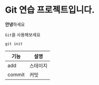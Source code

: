 # Git 연습 프로젝트입니다.

**안녕**하세요

`Git`을 사용해보세요

```
git init
```

|기능|설명|
|---|---|
|add|스테이지|
|commit|커밋|
